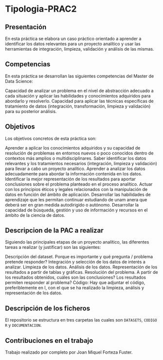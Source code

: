# Tipologia-PRAC2

## Presentación
En esta práctica se elabora un caso práctico orientado a aprender a identificar los datos relevantes para un proyecto analítico y usar las herramientas de integración, limpieza, validación y análisis de las mismas.

## Competencias
En esta práctica se desarrollan las siguientes competencias del Master de Data Science:

Capacidad de analizar un problema en el nivel de abstracción adecuado a cada situación y aplicar las habilidades y conocimientos adquiridos para abordarlo y resolverlo.
Capacidad para aplicar las técnicas específicas de tratamiento de datos (integración, transformación, limpieza y validación) para su posterior análisis.

## Objetivos
Los objetivos concretos de esta práctica son:

Aprender a aplicar los conocimientos adquiridos y su capacidad de resolución de problemas en entornos nuevos o poco conocidos dentro de contextos más amplios o multidisciplinares.
Saber identificar los datos relevantes y los tratamientos necesarios (integración, limpieza y validación) para llevar a cabo un proyecto analítico.
Aprender a analizar los datos adecuadamente para abordar la información contenida en los datos.
Identificar la mejor representación de los resultados para aportar conclusiones sobre el problema planteado en el proceso analítico.
Actuar con los principios éticos y legales relacionados con la manipulación de datos en función del ámbito de aplicación.
Desarrollar las habilidades de aprendizaje que les permitan continuar estudiando de unam anera que deberá ser en gran medida autodirigido o autónomo.
Desarrollar la capacidad de búsqueda, gestión y uso de información y recursos en el ámbito de la ciencia de datos.

## Descripcion de la PAC a realizar
Siguiendo las principales etapas de un proyecto analítico, las diferentes tareas a realizar (y justificar) son las siguientes:

Descripción del dataset. Porque es importante y qué pregunta / problema pretende responder?
Integración y selección de los datos de interés a analizar.
Limpieza de los datos. 
Análisis de los datos.
Representación de los resultados a partir de tablas y gráficas.
Resolución del problema. A partir de los resultados obtenidos, cuáles son las conclusiones? Los resultados permiten responder al problema?
Código: Hay que adjuntar el código, preferiblemente en I, con el que se ha realizado la limpieza, análisis y representación de los datos.

## Descripción de los ficheros

El repositorio se estructura en tres carpetas las cuales son `DATASETS`, `CODIGO R` y `DOCUMENTACION`.


## Contribuciones en el trabajo

Trabajo realizado por completo por Joan Miquel Forteza Fuster.
